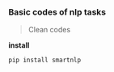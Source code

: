 ### Basic codes of nlp tasks

> Clean codes

**install**

```shell script
pip install smartnlp
```

